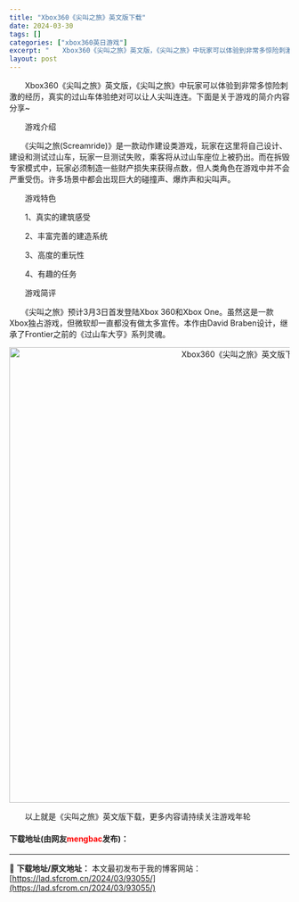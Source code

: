 ```yaml
---
title: "Xbox360《尖叫之旅》英文版下载"
date: 2024-03-30
tags: []
categories: ["xbox360英日游戏"]
excerpt: "　　Xbox360《尖叫之旅》英文版，《尖叫之旅》中玩家可以体验到非常多惊险刺激的经历，真实的过山车体验绝对可以让人尖叫连连。下面是关于游戏的简介内容分享~ 　　游戏介绍 　　《尖叫之旅(Screamride)》是一款动作建设类游戏，玩家在这里将自己设计、建设和测试过山车，玩家一旦测试失败，乘客将从&hellip;"
layout: post
---
```


 <p>　　Xbox360《尖叫之旅》英文版，《尖叫之旅》中玩家可以体验到非常多惊险刺激的经历，真实的过山车体验绝对可以让人尖叫连连。下面是关于游戏的简介内容分享~</p> <p>　　游戏介绍</p> <p>　　《尖叫之旅(Screamride)》是一款动作建设类游戏，玩家在这里将自己设计、建设和测试过山车，玩家一旦测试失败，乘客将从过山车座位上被扔出。而在拆毁专家模式中，玩家必须制造一些财产损失来获得点数，但人类角色在游戏中并不会严重受伤。许多场景中都会出现巨大的碰撞声、爆炸声和尖叫声。</p> <p>　　游戏特色</p> <p>　　1、真实的建筑感受</p> <p>　　2、丰富完善的建造系统</p> <p>　　3、高度的重玩性</p> <p>　　4、有趣的任务</p> <p>　　游戏简评</p> <p>　　《尖叫之旅》预计3月3日首发登陆Xbox 360和Xbox One。虽然这是一款Xbox独占游戏，但微软却一直都没有做太多宣传。本作由David Braben设计，继承了Frontier之前的《过山车大亨》系列灵魂。</p> <p align="center"><img align="" border="0" src="https://lad.sfcrom.cn/wp-content/uploads/2024/03/20240330_6607d5814cbb5.jpg" width="817" alt="Xbox360《尖叫之旅》英文版下载" /></p> <p>　　以上就是《尖叫之旅》英文版下载，更多内容请持续关注游戏年轮</p> <p><h4>下载地址(由网友<font color="red">mengbac</font>发布)：</h4></p> 

---
📖 **下载地址/原文地址：** 本文最初发布于我的博客网站：[https://lad.sfcrom.cn/2024/03/93055/](https://lad.sfcrom.cn/2024/03/93055/)
